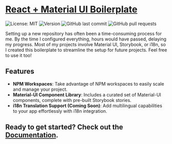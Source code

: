 # [React + Material UI Boilerplate](https://joshleatherland.github.io/react-vite-mui-storybook-boilerplate/)

![License: MIT](https://img.shields.io/github/license/JoshLeatherland/react-vite-mui-storybook-boilerplate)
![Version](https://img.shields.io/github/package-json/v/JoshLeatherland/react-vite-mui-storybook-boilerplate)
![GitHub last commit](https://img.shields.io/github/last-commit/JoshLeatherland/react-vite-mui-storybook-boilerplate)
![GitHub pull requests](https://img.shields.io/github/issues-pr/JoshLeatherland/react-vite-mui-storybook-boilerplate)

Setting up a new repository has often been a time-consuming process for me. By the time I configured everything, hours would have passed, delaying my progress. Most of my projects involve Material UI, Storybook, or i18n, so I created this boilerplate to streamline the setup for future projects. Feel free to use it too!

## Features

- **NPM Workspaces**: Take advantage of NPM workspaces to easily scale and manage your project.
- **Material-UI Component Library**: Includes a curated set of Material-UI components, complete with pre-built Storybook stories.
- **i18n Translation Support (Coming Soon)**: Add multilingual capabilities to your app effortlessly with i18n integration.

## Ready to get started? Check out the [Documentation](https://joshleatherland.github.io/react-vite-mui-storybook-boilerplate/).
